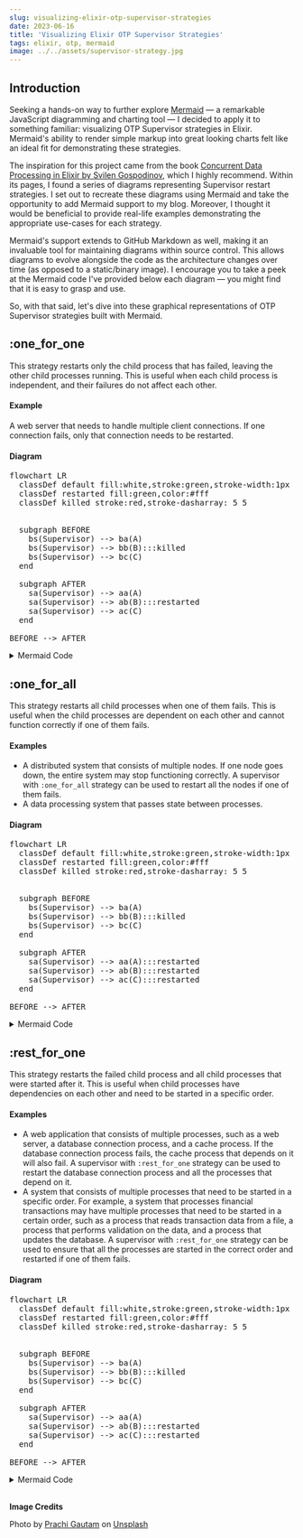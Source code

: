 ```yaml
---
slug: visualizing-elixir-otp-supervisor-strategies
date: 2023-06-16
title: 'Visualizing Elixir OTP Supervisor Strategies'
tags: elixir, otp, mermaid
image: ../../assets/supervisor-strategy.jpg
---
```


## Introduction

Seeking a hands-on way to further explore [Mermaid](https://mermaid.js.org/) — a remarkable JavaScript diagramming and charting tool — I decided to apply it to something familiar: visualizing OTP Supervisor strategies in Elixir. Mermaid's ability to render simple markup into great looking charts felt like an ideal fit for demonstrating these strategies.

The inspiration for this project came from the book [Concurrent Data Processing in Elixir by Svilen Gospodinov](https://amzn.to/3NB3fwI), which I highly recommend. Within its pages, I found a series of diagrams representing Supervisor restart strategies. I set out to recreate these diagrams using Mermaid and take the opportunity to add Mermaid support to my blog. Moreover, I thought it would be beneficial to provide real-life examples demonstrating the appropriate use-cases for each strategy.

Mermaid's support extends to GitHub Markdown as well, making it an invaluable tool for maintaining diagrams within source control. This allows diagrams to evolve alongside the code as the architecture changes over time (as opposed to a static/binary image). I encourage you to take a peek at the Mermaid code I've provided below each diagram — you might find that it is easy to grasp and use.

So, with that said, let's dive into these graphical representations of OTP Supervisor strategies built with Mermaid.

## :one_for_one

This strategy restarts only the child process that has failed, leaving the other child processes running. This is useful when each child process is independent, and their failures do not affect each other.

#### Example

A web server that needs to handle multiple client connections. If one connection fails, only that connection needs to be restarted.

#### Diagram

<pre class="mermaid">
flowchart LR
  classDef default fill:white,stroke:green,stroke-width:1px
  classDef restarted fill:green,color:#fff
  classDef killed stroke:red,stroke-dasharray: 5 5


  subgraph BEFORE
    bs(Supervisor) --> ba(A)
    bs(Supervisor) --> bb(B):::killed
    bs(Supervisor) --> bc(C)
  end

  subgraph AFTER
    sa(Supervisor) --> aa(A)
    sa(Supervisor) --> ab(B):::restarted
    sa(Supervisor) --> ac(C)
  end

BEFORE --> AFTER
</pre>

<details>
  <summary>Mermaid Code</summary>

```mermaid
flowchart LR
  classDef default fill:white,stroke:green,stroke-width:1px
  classDef restarted fill:green,color:#fff
  classDef killed stroke:red,stroke-dasharray: 5 5


  subgraph BEFORE
    bs(Supervisor) --> ba(A)
    bs(Supervisor) --> bb(B):::killed
    bs(Supervisor) --> bc(C)
  end

  subgraph AFTER
    sa(Supervisor) --> aa(A)
    sa(Supervisor) --> ab(B):::restarted
    sa(Supervisor) --> ac(C)
  end

BEFORE --> AFTER
```

</details>

## :one_for_all

This strategy restarts all child processes when one of them fails. This is useful when the child processes are dependent on each other and cannot function correctly if one of them fails.

#### Examples

- A distributed system that consists of multiple nodes. If one node goes down, the entire system may stop functioning correctly. A supervisor with `:one_for_all` strategy can be used to restart all the nodes if one of them fails.
- A data processing system that passes state between processes.

#### Diagram

<pre class="mermaid">
flowchart LR
  classDef default fill:white,stroke:green,stroke-width:1px
  classDef restarted fill:green,color:#fff
  classDef killed stroke:red,stroke-dasharray: 5 5


  subgraph BEFORE
    bs(Supervisor) --> ba(A)
    bs(Supervisor) --> bb(B):::killed
    bs(Supervisor) --> bc(C)
  end

  subgraph AFTER
    sa(Supervisor) --> aa(A):::restarted
    sa(Supervisor) --> ab(B):::restarted
    sa(Supervisor) --> ac(C):::restarted
  end

BEFORE --> AFTER
</pre>

<details>
  <summary>Mermaid Code</summary>

```mermaid
flowchart LR
  classDef default fill:white,stroke:green,stroke-width:1px
  classDef restarted fill:green,color:#fff
  classDef killed stroke:red,stroke-dasharray: 5 5


  subgraph BEFORE
    bs(Supervisor) --> ba(A)
    bs(Supervisor) --> bb(B):::killed
    bs(Supervisor) --> bc(C)
  end

  subgraph AFTER
    sa(Supervisor) --> aa(A):::restarted
    sa(Supervisor) --> ab(B):::restarted
    sa(Supervisor) --> ac(C):::restarted
  end

BEFORE --> AFTER
```

</details>

## :rest_for_one

This strategy restarts the failed child process and all child processes that were started after it. This is useful when child processes have dependencies on each other and need to be started in a specific order.

#### Examples

- A web application that consists of multiple processes, such as a web server, a database connection process, and a cache process. If the database connection process fails, the cache process that depends on it will also fail. A supervisor with `:rest_for_one` strategy can be used to restart the database connection process and all the processes that depend on it.
- A system that consists of multiple processes that need to be started in a specific order. For example, a system that processes financial transactions may have multiple processes that need to be started in a certain order, such as a process that reads transaction data from a file, a process that performs validation on the data, and a process that updates the database. A supervisor with `:rest_for_one` strategy can be used to ensure that all the processes are started in the correct order and restarted if one of them fails.

#### Diagram

<pre class="mermaid">
flowchart LR
  classDef default fill:white,stroke:green,stroke-width:1px
  classDef restarted fill:green,color:#fff
  classDef killed stroke:red,stroke-dasharray: 5 5


  subgraph BEFORE
    bs(Supervisor) --> ba(A)
    bs(Supervisor) --> bb(B):::killed
    bs(Supervisor) --> bc(C)
  end

  subgraph AFTER
    sa(Supervisor) --> aa(A)
    sa(Supervisor) --> ab(B):::restarted
    sa(Supervisor) --> ac(C):::restarted
  end

BEFORE --> AFTER
</pre>

<details>
  <summary>Mermaid Code</summary>

```mermaid
flowchart LR
  classDef default fill:white,stroke:green,stroke-width:1px
  classDef restarted fill:green,color:#fff
  classDef killed stroke:red,stroke-dasharray: 5 5


  subgraph BEFORE
    bs(Supervisor) --> ba(A)
    bs(Supervisor) --> bb(B):::killed
    bs(Supervisor) --> bc(C)
  end

  subgraph AFTER
    sa(Supervisor) --> aa(A)
    sa(Supervisor) --> ab(B):::restarted
    sa(Supervisor) --> ac(C):::restarted
  end

BEFORE --> AFTER
```

</details>

<br />

**Image Credits**

Photo by <a href="https://unsplash.com/es/@prachi30gautam?utm_source=unsplash&utm_medium=referral&utm_content=creditCopyText">Prachi Gautam</a> on <a href="https://unsplash.com/photos/H2eKFyzup6k?utm_source=unsplash&utm_medium=referral&utm_content=creditCopyText">Unsplash</a>
